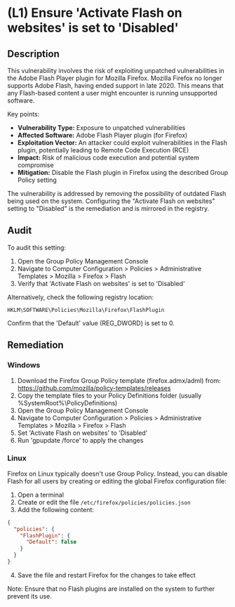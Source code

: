 # (L1) Ensure 'Activate Flash on websites' is set to 'Disabled'

## Description

This vulnerability involves the risk of exploiting unpatched vulnerabilities in the Adobe Flash Player plugin for Mozilla Firefox. Mozilla Firefox no longer supports Adobe Flash, having ended support in late 2020. This means that any Flash-based content a user might encounter is running unsupported software.

Key points:

- **Vulnerability Type:** Exposure to unpatched vulnerabilities
- **Affected Software:** Adobe Flash Player plugin (for Firefox)
- **Exploitation Vector:** An attacker could exploit vulnerabilities in the Flash plugin, potentially leading to Remote Code Execution (RCE)
- **Impact:** Risk of malicious code execution and potential system compromise
- **Mitigation:** Disable the Flash plugin in Firefox using the described Group Policy setting

The vulnerability is addressed by removing the possibility of outdated Flash being used on the system. Configuring the "Activate Flash on websites" setting to "Disabled" is the remediation and is mirrored in the registry.

## Audit

To audit this setting:

1. Open the Group Policy Management Console
2. Navigate to Computer Configuration > Policies > Administrative Templates > Mozilla > Firefox > Flash
3. Verify that 'Activate Flash on websites' is set to 'Disabled'

Alternatively, check the following registry location:

```
HKLM\SOFTWARE\Policies\Mozilla\Firefox\FlashPlugin
```

Confirm that the 'Default' value (REG_DWORD) is set to 0.

## Remediation

### Windows

1. Download the Firefox Group Policy template (firefox.admx/adml) from: https://github.com/mozilla/policy-templates/releases
2. Copy the template files to your Policy Definitions folder (usually %SystemRoot%\PolicyDefinitions)
3. Open the Group Policy Management Console
4. Navigate to Computer Configuration > Policies > Administrative Templates > Mozilla > Firefox > Flash
5. Set 'Activate Flash on websites' to 'Disabled'
6. Run 'gpupdate /force' to apply the changes

### Linux

Firefox on Linux typically doesn't use Group Policy. Instead, you can disable Flash for all users by creating or editing the global Firefox configuration file:

1. Open a terminal
2. Create or edit the file `/etc/firefox/policies/policies.json`
3. Add the following content:

```json
{
  "policies": {
    "FlashPlugin": {
      "Default": false
    }
  }
}
```

4. Save the file and restart Firefox for the changes to take effect

Note: Ensure that no Flash plugins are installed on the system to further prevent its use.